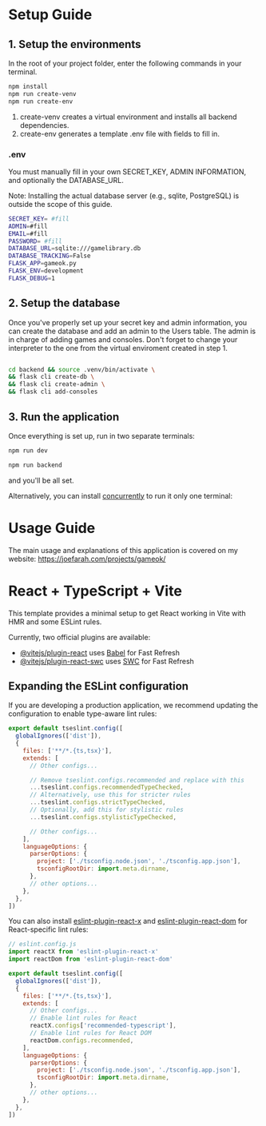 # Setup Guide

## 1. Setup the environments

In the root of your project folder, enter the following commands in your terminal.

```bash
npm install 
npm run create-venv   
npm run create-env
```

1. create-venv creates a virtual environment and installs all backend dependencies.
2. create-env  generates a template .env file with fields to fill in.


### .env 
You must manually fill in your own SECRET_KEY, ADMIN INFORMATION, and optionally the DATABASE_URL.

Note: Installing the actual database server (e.g., sqlite, PostgreSQL) is outside the scope of this guide.


```bash
SECRET_KEY= #fill
ADMIN=#fill
EMAIL=#fill
PASSWORD= #fill
DATABASE_URL=sqlite:///gamelibrary.db
DATABASE_TRACKING=False
FLASK_APP=gameok.py
FLASK_ENV=development
FLASK_DEBUG=1
```


## 2. Setup the database

Once you've properly set up your secret key and admin information, you can create the database and add an admin to the Users table. The admin is in charge of adding games and consoles. Don't forget to change your interpreter to the one from the virtual enviroment created in step 1.
 
```bash

cd backend && source .venv/bin/activate \
&& flask cli create-db \
&& flask cli create-admin \
&& flask cli add-consoles 
```

## 3. Run the application

Once everything is set up, run in two separate terminals:
```bash
npm run dev
```
```bash
npm run backend
```

and you'll be all set.

Alternatively, you can install <a href="https://www.npmjs.com/package/concurrently#installation">concurrently</a> to run it only one terminal: 
# Usage Guide 


The main usage and explanations of this application is covered on my website: https://joefarah.com/projects/gameok/



# React + TypeScript + Vite

This template provides a minimal setup to get React working in Vite with HMR and some ESLint rules.

Currently, two official plugins are available:

- [@vitejs/plugin-react](https://github.com/vitejs/vite-plugin-react/blob/main/packages/plugin-react) uses [Babel](https://babeljs.io/) for Fast Refresh
- [@vitejs/plugin-react-swc](https://github.com/vitejs/vite-plugin-react/blob/main/packages/plugin-react-swc) uses [SWC](https://swc.rs/) for Fast Refresh

## Expanding the ESLint configuration

If you are developing a production application, we recommend updating the configuration to enable type-aware lint rules:

```js
export default tseslint.config([
  globalIgnores(['dist']),
  {
    files: ['**/*.{ts,tsx}'],
    extends: [
      // Other configs...

      // Remove tseslint.configs.recommended and replace with this
      ...tseslint.configs.recommendedTypeChecked,
      // Alternatively, use this for stricter rules
      ...tseslint.configs.strictTypeChecked,
      // Optionally, add this for stylistic rules
      ...tseslint.configs.stylisticTypeChecked,

      // Other configs...
    ],
    languageOptions: {
      parserOptions: {
        project: ['./tsconfig.node.json', './tsconfig.app.json'],
        tsconfigRootDir: import.meta.dirname,
      },
      // other options...
    },
  },
])
```

You can also install [eslint-plugin-react-x](https://github.com/Rel1cx/eslint-react/tree/main/packages/plugins/eslint-plugin-react-x) and [eslint-plugin-react-dom](https://github.com/Rel1cx/eslint-react/tree/main/packages/plugins/eslint-plugin-react-dom) for React-specific lint rules:

```js
// eslint.config.js
import reactX from 'eslint-plugin-react-x'
import reactDom from 'eslint-plugin-react-dom'

export default tseslint.config([
  globalIgnores(['dist']),
  {
    files: ['**/*.{ts,tsx}'],
    extends: [
      // Other configs...
      // Enable lint rules for React
      reactX.configs['recommended-typescript'],
      // Enable lint rules for React DOM
      reactDom.configs.recommended,
    ],
    languageOptions: {
      parserOptions: {
        project: ['./tsconfig.node.json', './tsconfig.app.json'],
        tsconfigRootDir: import.meta.dirname,
      },
      // other options...
    },
  },
])
```
